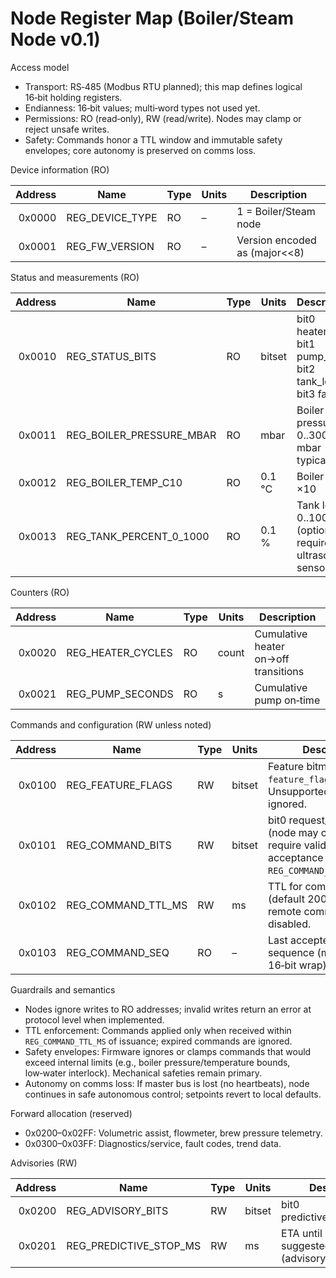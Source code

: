 # Node Register Map (Boiler/Steam Node v0.1)

Access model
- Transport: RS‑485 (Modbus RTU planned); this map defines logical 16‑bit holding registers.
- Endianness: 16‑bit values; multi‑word types not used yet.
- Permissions: RO (read‑only), RW (read/write). Nodes may clamp or reject unsafe writes.
- Safety: Commands honor a TTL window and immutable safety envelopes; core autonomy is preserved on comms loss.

Device information (RO)

| Address | Name           | Type | Units | Description |
| ---: | --- | --- | --- | --- |
| 0x0000 | REG_DEVICE_TYPE | RO   | –     | 1 = Boiler/Steam node |
| 0x0001 | REG_FW_VERSION  | RO   | –     | Version encoded as (major<<8)|(minor<<4)|patch, e.g. 0x010 for 0.1.0 |

Status and measurements (RO)

| Address | Name                    | Type | Units  | Description |
| ---: | --- | --- | --- | --- |
| 0x0010 | REG_STATUS_BITS          | RO   | bitset | bit0 heater_on; bit1 pump_on; bit2 tank_low; bit3 fault |
| 0x0011 | REG_BOILER_PRESSURE_MBAR | RO   | mbar   | Boiler pressure; 0..3000 mbar typical |
| 0x0012 | REG_BOILER_TEMP_C10      | RO   | 0.1 °C | Boiler temp ×10 |
| 0x0013 | REG_TANK_PERCENT_0_1000  | RO   | 0.1 %  | Tank level; 0..1000 (optional, requires ultrasonic sensor) |

Counters (RO)

| Address | Name             | Type | Units | Description |
| ---: | --- | --- | --- | --- |
| 0x0020 | REG_HEATER_CYCLES | RO   | count | Cumulative heater on→off transitions |
| 0x0021 | REG_PUMP_SECONDS  | RO   | s     | Cumulative pump on‑time |

Commands and configuration (RW unless noted)

| Address | Name             | Type | Units | Description |
| ---: | --- | --- | --- | --- |
| 0x0100 | REG_FEATURE_FLAGS | RW   | bitset | Feature bitmask per `feature_flags.FLAG_ORDER`. Unsupported features are ignored. |
| 0x0101 | REG_COMMAND_BITS  | RW   | bitset | bit0 request_heat_enable (node may clamp). Writes require valid TTL; acceptance updates `REG_COMMAND_SEQ`. |
| 0x0102 | REG_COMMAND_TTL_MS| RW   | ms    | TTL for command validity (default 2000 ms). If 0, remote commands are disabled. |
| 0x0103 | REG_COMMAND_SEQ   | RO   | –     | Last accepted command sequence (monotonic, 16‑bit wrap). |

Guardrails and semantics
- Nodes ignore writes to RO addresses; invalid writes return an error at protocol level when implemented.
- TTL enforcement: Commands applied only when received within `REG_COMMAND_TTL_MS` of issuance; expired commands are ignored.
- Safety envelopes: Firmware ignores or clamps commands that would exceed internal limits (e.g., boiler pressure/temperature bounds, low‑water interlock). Mechanical safeties remain primary.
- Autonomy on comms loss: If master bus is lost (no heartbeats), node continues in safe autonomous control; setpoints revert to local defaults.

Forward allocation (reserved)
- 0x0200–0x02FF: Volumetric assist, flowmeter, brew pressure telemetry.
- 0x0300–0x03FF: Diagnostics/service, fault codes, trend data.



Advisories (RW)

| Address | Name | Type | Units | Description |
| ---: | --- | --- | --- | --- |
| 0x0200 | REG_ADVISORY_BITS | RW | bitset | bit0 predictive_stop_request |
| 0x0201 | REG_PREDICTIVE_STOP_MS | RW | ms | ETA until stop suggested by master (advisory only) |
